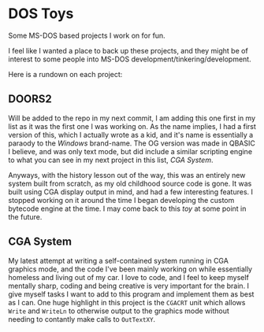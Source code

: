 # DOS Toys
Some MS-DOS based projects I work on for fun.

I feel like I wanted a place to back up these projects, and they might be of interest to some people
into MS-DOS development/tinkering/development.

Here is a rundown on each project:

## DOORS2

Will be added to the repo in my next commit, I am adding this one first in my list as it was the first
one I was working on.  As the name implies, I had a first version of this, which I actually wrote as a
kid, and it's name is essentially a paraody to the *Windows* brand-name.  The OG version was made in
QBASIC I believe, and was only text mode, but did include a similar scripting engine to what you can see
in my next project in this list, *CGA System*.

Anyways, with the history lesson out of the way, this was an entirely new system built from scratch, as
my old childhood source code is gone.  It was built using CGA display output in mind, and had a few
interesting features.  I stopped working on it around the time I began developing the custom bytecode
engine at the time.  I may come back to this *toy* at some point in the future.

## CGA System

My latest attempt at writing a self-contained system running in CGA graphics mode, and the code I've been
mainly working on while essentially homeless and living out of my car.  I love to code, and I feel to
keep myself mentally sharp, coding and being creative is very important for the brain.  I give myself
tasks I want to add to this program and implement them as best as I can.  One huge highlight in this
project is the `CGACRT` unit which allows `Write` and `WriteLn` to otherwise output to the graphics mode
without needing to contantly make calls to `OutTextXY`.
